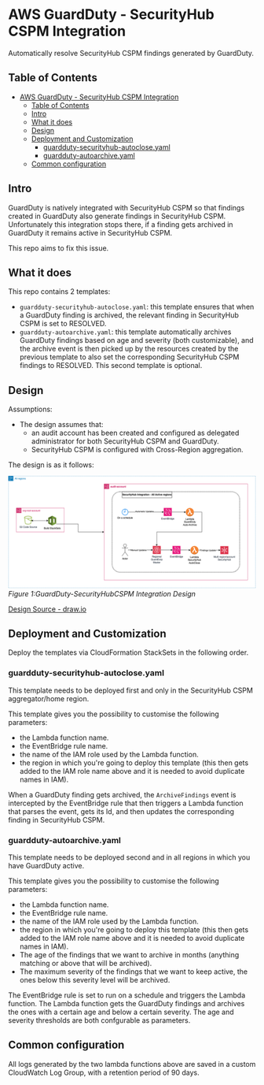 # AWS GuardDuty - SecurityHub CSPM Integration
Automatically resolve SecurityHub CSPM findings generated by GuardDuty.

## Table of Contents
- [AWS GuardDuty - SecurityHub CSPM Integration](#aws-guardduty---securityhub-cspm-integration)
  - [Table of Contents](#table-of-contents)
  - [Intro](#intro)
  - [What it does](#what-it-does)
  - [Design](#design)
  - [Deployment and Customization](#deployment-and-customization)
    - [guardduty-securityhub-autoclose.yaml](#guardduty-securityhub-autocloseyaml)
    - [guardduty-autoarchive.yaml](#guardduty-autoarchiveyaml)
  - [Common configuration](#common-configuration)

## Intro
GuardDuty is natively integrated with SecurityHub CSPM so that findings created in GuardDuty also generate findings in SecurityHub CSPM. Unfortunately this integration stops there, if a finding gets archived in GuardDuty it remains active in SecurityHub CSPM.

This repo aims to fix this issue.

## What it does
This repo contains 2 templates:
* `guardduty-securityhub-autoclose.yaml`: this template ensures that when a GuardDuty finding is archived, the relevant finding in SecurityHub CSPM is set to RESOLVED.
* `guardduty-autoarchive.yaml`: this template automatically archives GuardDuty findings based on age and severity (both customizable), and the archive event is then picked up by the resources created by the previous template to also set the corresponding SecurityHub CSPM findings to RESOLVED. This second template is optional.

## Design
Assumptions:
* The design assumes that: 
  * an audit account has been created and configured as delegated administrator for both SecurityHub CSPM and GuardDuty.
  * SecurityHub CSPM is configured with Cross-Region aggregation.

The design is as it follows:

![GuardDuty-SecurityHub Integration Design](images/GuardDuty-SecurityHubCSPM-Integration.drawio.png)
*Figure 1:GuardDuty-SecurityHubCSPM Integration Design*

[Design Source - draw.io](https://github.com/alexbar-hub/aws-guardduty-securityhubcspm-integration/blob/main/images/GuardDuty-SecurityHubCSPM-Integration.drawio)

## Deployment and Customization
Deploy the templates via CloudFormation StackSets in the following order.

### guardduty-securityhub-autoclose.yaml
This template needs to be deployed first and only in the SecurityHub CSPM aggregator/home region.

This template gives you the possibility to customise the following parameters:
* the Lambda function name.
* the EventBridge rule name.
* the name of the IAM role used by the Lambda function.
* the region in which you're going to deploy this template (this then gets added to the IAM role name above and it is needed to avoid duplicate names in IAM).

When a GuardDuty finding gets archived, the `ArchiveFindings` event is intercepted by the EventBridge rule that then triggers a Lambda function that parses the event, gets its Id, and then updates the corresponding finding in SecurityHub CSPM.

### guardduty-autoarchive.yaml
This template needs to be deployed second and in all regions in which you have GuardDuty active.

This template gives you the possibility to customise the following parameters:
* the Lambda function name.
* the EventBridge rule name.
* the name of the IAM role used by the Lambda function.
* the region in which you're going to deploy this template (this then gets added to the IAM role name above and it is needed to avoid duplicate names in IAM).
* The age of the findings that we want to archive in months (anything matching or above that will be archived).
* The maximum severity of the findings that we want to keep active, the ones below this severity level will be archived.

The EventBridge rule is set to run on a schedule and triggers the Lambda function. The Lambda function gets the GuardDuty findings and archives the ones with a certain age and below a certain severity. The age and severity thresholds are both confgurable as parameters.

## Common configuration
All logs generated by the two lambda functions above are saved in a custom CloudWatch Log Group, with a retention period of 90 days.